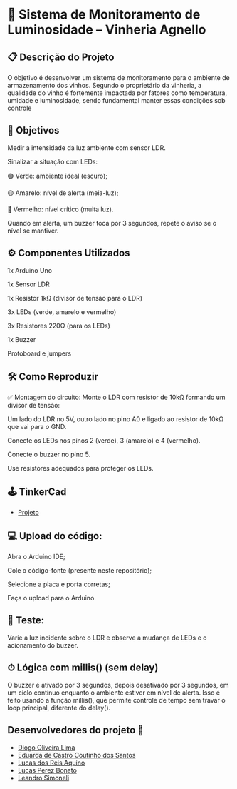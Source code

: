 # 🍷 Sistema de Monitoramento de Luminosidade – Vinheria Agnello
## 📋 Descrição do Projeto
O objetivo é desenvolver um sistema de monitoramento para o ambiente de armazenamento dos vinhos. Segundo o proprietário da vinheria, a qualidade do vinho é fortemente impactada por fatores como temperatura, umidade e luminosidade, sendo fundamental manter essas condições sob controle

## 🎯 Objetivos
Medir a intensidade da luz ambiente com sensor LDR.

Sinalizar a situação com LEDs:

🟢 Verde: ambiente ideal (escuro);

🟡 Amarelo: nível de alerta (meia-luz);

🔴 Vermelho: nível crítico (muita luz).

Quando em alerta, um buzzer toca por 3 segundos, repete o aviso se o nível se mantiver.

## ⚙️ Componentes Utilizados
1x Arduino Uno

1x Sensor LDR

1x Resistor 1kΩ (divisor de tensão para o LDR)

3x LEDs (verde, amarelo e vermelho)

3x Resistores 220Ω (para os LEDs)

1x Buzzer

Protoboard e jumpers

## 🛠️ Como Reproduzir
✅ Montagem do circuito:
Monte o LDR com resistor de 10kΩ formando um divisor de tensão:

Um lado do LDR no 5V, outro lado no pino A0 e ligado ao resistor de 10kΩ que vai para o GND.

Conecte os LEDs nos pinos 2 (verde), 3 (amarelo) e 4 (vermelho).

Conecte o buzzer no pino 5.

Use resistores adequados para proteger os LEDs.

## 🕹️ TinkerCad

- [Projeto](https://www.tinkercad.com/things/iryyTOm2NdR-checkpoint-edge/editel?returnTo=https%3A%2F%2Fwww.tinkercad.com%2Fdashboard&sharecode=YwfjBHHS2fJPUteCx_2BqlvWlVWSF4Dw36xt0A6M0LY)

## 💻 Upload do código:
Abra o Arduino IDE;

Cole o código-fonte (presente neste repositório);

Selecione a placa e porta corretas;

Faça o upload para o Arduino.

## 🧪 Teste:
Varie a luz incidente sobre o LDR e observe a mudança de LEDs e o acionamento do buzzer.

## ⏱ Lógica com millis() (sem delay)
O buzzer é ativado por 3 segundos, depois desativado por 3 segundos, em um ciclo contínuo enquanto o ambiente estiver em nível de alerta. Isso é feito usando a função millis(), que permite controle de tempo sem travar o loop principal, diferente do delay().

## Desenvolvedores do projeto :busts_in_silhouette:

- [Diogo Oliveira Lima](https://github.com/oliveiralimadiogo)
- [Eduarda de Castro Coutinho dos Santos](https://github.com/DudaFror)
- [Lucas dos Reis Aquino](https://github.com/LucassAquino)
- [Lucas Perez Bonato](https://github.com/LucasBonato)
- [Leandro Simoneli](https://github.com/Leo010906)

